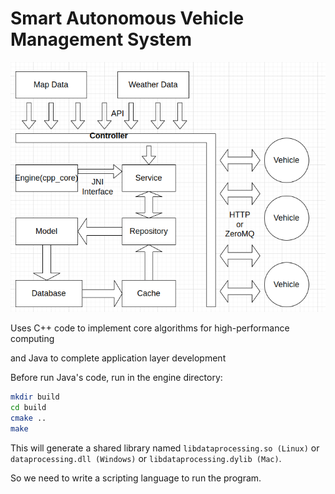 # Smart Autonomous Vehicle Management System

![result](./asset/architecture.png)

Uses C++ code to implement core algorithms for high-performance computing 

and Java to complete application layer development

Before run Java's code, run in the engine directory:

```bash
mkdir build
cd build
cmake ..
make
```
This will generate a shared library named `libdataprocessing.so (Linux)` or `dataprocessing.dll (Windows)` or `libdataprocessing.dylib (Mac)`.

So we need to write a scripting language to run the program.